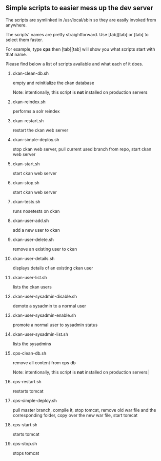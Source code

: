 Simple scripts to easier mess up the dev server
-----------------------------------------------

The scripts are symlinked in /usr/local/sbin so they are easily invoked from anywhere.

The scripts' names are pretty straightforward. Use \[tab\]\[tab\] or \[tab\] to select them faster.

For example, type **cps** then \[tab\]\[tab\] will show you what scripts start with that name.

Please find below a list of scripts available and what each of it does.

1. ckan-clean-db.sh

   empty and reinitialize the ckan database
   
   Note: intentionally, this script is **not** installed on production servers

1. ckan-reindex.sh

   performs a solr reindex

1. ckan-restart.sh

   restart the ckan web server

1. ckan-simple-deploy.sh

   stop ckan web server, pull current used branch from repo, start ckan web server

1. ckan-start.sh

   start ckan web server

1. ckan-stop.sh

   start ckan web server

1. ckan-tests.sh

   runs nosetests on ckan

1. ckan-user-add.sh

   add a new user to ckan

1. ckan-user-delete.sh

   remove an existing user to ckan

1. ckan-user-details.sh

   displays details of an existing ckan user

1. ckan-user-list.sh

   lists the ckan users

1. ckan-user-sysadmin-disable.sh

   demote a sysadmin to a normal user
   
1. ckan-user-sysadmin-enable.sh

   promote a normal user to sysadmin status

1. ckan-user-sysadmin-list.sh

   lists the sysadmins

1. cps-clean-db.sh

   remove all content from cps db
   
   Note: intentionally, this script is **not** installed on production servers|

1. cps-restart.sh

   restarts tomcat

1. cps-simple-deploy.sh

   pull master branch, compile it, stop tomcat, remove old war file and the corresponding folder, copy over the new war file, start tomcat
   
1. cps-start.sh

   starts tomcat

1. cps-stop.sh

   stops tomcat

